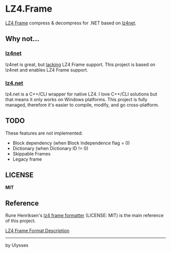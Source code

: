 # LZ4.Frame
[LZ4 Frame](https://github.com/lz4/lz4/blob/dev/doc/lz4_Frame_format.md) compress & decompress for .NET based on [lz4net](https://github.com/MiloszKrajewski/lz4net).

## Why not...

### [lz4net](https://github.com/MiloszKrajewski/lz4net)
lz4net is great, but [lacking](https://github.com/MiloszKrajewski/lz4net#compatibility) LZ4 Frame support. This project is based on lz4net and enables LZ4 Frame support.

### [lz4.net](https://github.com/IonKiwi/lz4.net)
lz4.net is a C++/CLI wrapper for native LZ4. I love C++/CLI solutions but that means it only works on Windows platforms. This project is fully managed, therefore it's easier to compile, modify, and go cross-platform.

## TODO
These features are not implemented:

* Block dependency (when Block Independence flag = 0)
* Dictionary (when Dictionary ID != 0)
* Skippable Frames
* Legacy frame

## LICENSE
**MIT**

## Reference
Rune Henriksen's [lz4 frame formatter](https://github.com/Pectojin/lz4_frame_formatter) (LICENSE: MIT) is the main reference of this project.

[LZ4 Frame Format Description](https://github.com/lz4/lz4/blob/dev/doc/lz4_Frame_format.md)

---
by Ulysses